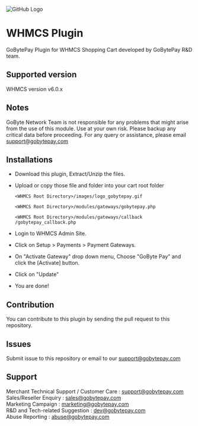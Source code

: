 
![GitHub Logo](https://raw.githubusercontent.com/gobytecoin/gobyte/master/share/pixmaps/gobyte128.png "GoBytePay")

WHMCS Plugin
===============

GoBytePay Plugin for WHMCS Shopping Cart developed by GoBytePay R&D team.


Supported version
-----------------

WHMCS version v6.0.x


Notes
-----

GoByte Network Team is not responsible for any problems that might arise from the use of this module.
Use at your own risk. Please backup any critical data before proceeding. For any query or
assistance, please email support@gobytepay.com


Installations
-------------

- Download this plugin, Extract/Unzip the files.

- Upload or copy those file and folder into your cart root folder

  `<WHMCS Root Directory>/images/logo_gobytepay.gif`

  `<WHMCS Root Directory>/modules/gateways/gobytepay.php`

  `<WHMCS Root Directory>/modules/gateways/callback /gobytepay_callback.php`

- Login to WHMCS Admin Site.

- Click on Setup > Payments > Payment Gateways.

- On "Activate Gateway" drop down menu, Choose "GoByte Pay" and click the [Activate] button.

- Click on "Update"

- You are done!


Contribution
------------

You can contribute to this plugin by sending the pull request to this repository.


Issues
------------

Submit issue to this repository or email to our support@gobytepay.com

Support
-------

Merchant Technical Support / Customer Care : support@gobytepay.com <br>
Sales/Reseller Enquiry : sales@gobytepay.com <br>
Marketing Campaign : marketing@gobytepay.com <br>
R&D and Tech-related Suggestion : dev@gobytepay.com <br>
Abuse Reporting : abuse@gobytepay.com
